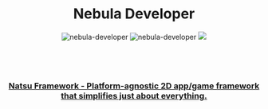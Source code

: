 <h1 align="center">Nebula Developer</h1>

<div align="center">
    <img src="https://komarev.com/ghpvc/?username=nebula-developer&color=green" alt="nebula-developer" />
    <img src="https://img.shields.io/github/repo-size/nebula-developer/nebula-developer?label=Repo%20Size&style=flat-square" alt="nebula-developer" />
    <img src="https://img.shields.io/badge/Top%20Language-C%23-green" />
</div>

<br />

<h3 align="center">

</h3>

<br />
<h3 align="center">
    <a href="https://github.com/Nebula-Developer/Natsu">Natsu Framework - Platform-agnostic 2D app/game framework that simplifies just about everything.</a>
</h3>
<!---
(Nebula-Developer/Nebula-Developer README.md)
--->
